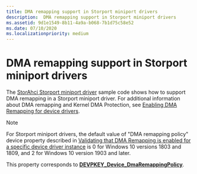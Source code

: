 ```yaml
---
title: DMA remapping support in Storport miniport drivers
description:  DMA remapping support in Storport miniport drivers
ms.assetid: 9d1e1549-8b11-4a9a-b068-7b1d75c58e52
ms.date: 07/10/2020
ms.localizationpriority: medium
---
```


# DMA remapping support in Storport miniport drivers

The [StorAhci Storport miniport driver](https://github.com/microsoft/Windows-driver-samples/tree/master/storage/miniports/storahci) sample code shows how to support DMA remapping in a Storport miniport driver. For additional information about DMA remapping and Kernel DMA Protection, see [Enabling DMA Remapping for device drivers](../pci/enabling-dma-remapping-for-device-drivers.md).

> [!NOTE]
>
> For Storport miniport drivers, the default value of "DMA remapping policy" device property described in [Validating that DMA Remapping is enabled for a specific device driver instance](../pci/enabling-dma-remapping-for-device-drivers.md#validating-that-dma-remapping-is-enabled-for-a-specific-device-driver-instance) is 0 for Windows 10 versions 1803 and 1809, and 2 for Windows 10 version 1903 and later.

This property corresponds to [**DEVPKEY_Device_DmaRemappingPolicy**](../install/devpkey-device-dmaremappingpolicy.md).